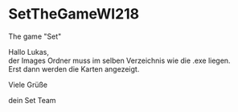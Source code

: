 # SetTheGameWI218
The game "Set"

Hallo Lukas, <br>
der Images Ordner muss im selben Verzeichnis wie die .exe liegen. <br>
Erst dann werden die Karten angezeigt.
 
Viele Grüße

dein Set Team
